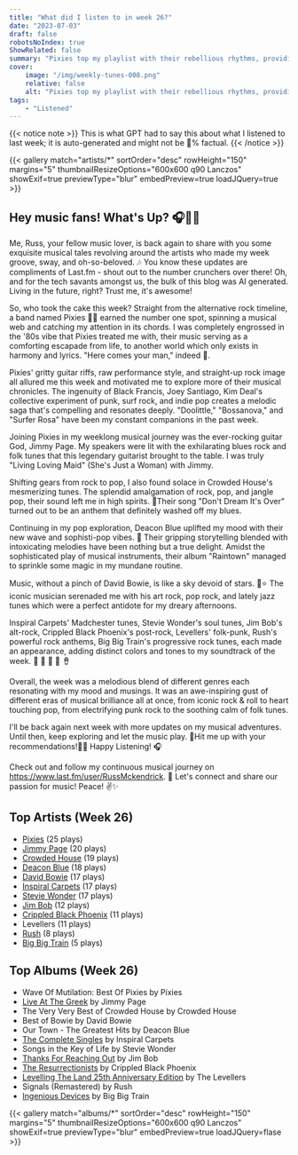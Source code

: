 ```yaml
---
title: "What did I listen to in week 26?"
date: "2023-07-03"
draft: false
robotsNoIndex: true
ShowRelated: false
summary: "Pixies top my playlist with their rebellious rhythms, providing an anthem of solace. LastFM data reveals a personal obsession."
cover:
    image: "/img/weekly-tunes-008.png"
    relative: false
    alt: "Pixies top my playlist with their rebellious rhythms, providing an anthem of solace. LastFM data reveals a personal obsession."
tags:
    - "Listened"
---
```


{{< notice note >}}
This is what GPT had to say this about what I listened to last week; it is auto-generated and might not be 💯% factual.
{{< /notice >}}

{{< gallery match="artists/*" sortOrder="desc" rowHeight="150" margins="5" thumbnailResizeOptions="600x600 q90 Lanczos" showExif=true previewType="blur" embedPreview=true loadJQuery=true >}}

## Hey music fans! What's Up? 🎧🎵🌈

Me, Russ, your fellow music lover, is back again to share with you some exquisite musical tales revolving around the artists who made my week groove, sway, and oh-so-beloved. 🎶 You know these updates are compliments of Last.fm - shout out to the number crunchers over there! Oh, and for the tech savants amongst us, the bulk of this blog was AI generated. Living in the future, right? Trust me, it's awesome!

So, who took the cake this week? Straight from the alternative rock timeline, a band named Pixies 🥁🎸 earned the number one spot, spinning a musical web and catching my attention in its chords. I was completely engrossed in the '80s vibe that Pixies treated me with, their music serving as a comforting escapade from life, to another world which only exists in harmony and lyrics. "Here comes your man," indeed 🕺.

Pixies' gritty guitar riffs, raw performance style, and straight-up rock image all allured me this week and motivated me to explore more of their musical chronicles. The ingenuity of Black Francis, Joey Santiago, Kim Deal's collective experiment of punk, surf rock, and indie pop creates a melodic saga that's compelling and resonates deeply. "Doolittle," "Bossanova," and "Surfer Rosa" have been my constant companions in the past week.

Joining Pixies in my weeklong musical journey was the ever-rocking guitar God, Jimmy Page. My speakers were lit with the exhilarating blues rock and folk tunes that this legendary guitarist brought to the table. I was truly "Living Loving Maid" (She's Just a Woman) with Jimmy.

Shifting gears from rock to pop, I also found solace in Crowded House's mesmerizing tunes. The splendid amalgamation of rock, pop, and jangle pop, their sound left me in high spirits. 🌻Their song "Don't Dream It's Over" turned out to be an anthem that definitely washed off my blues. 

Continuing in my pop exploration, Deacon Blue uplifted my mood with their new wave and sophisti-pop vibes. 🌊 Their gripping storytelling blended with intoxicating melodies have been nothing but a true delight. Amidst the sophisticated play of musical instruments, their album "Raintown" managed to sprinkle some magic in my mundane routine.

Music, without a pinch of David Bowie, is like a sky devoid of stars. 🌙⭐ The iconic musician serenaded me with his art rock, pop rock, and lately jazz tunes which were a perfect antidote for my dreary afternoons. 

Inspiral Carpets' Madchester tunes, Stevie Wonder's soul tunes, Jim Bob's alt-rock, Crippled Black Phoenix's post-rock, Levellers' folk-punk, Rush's powerful rock anthems, Big Big Train's progressive rock tunes, each made an appearance, adding distinct colors and tones to my soundtrack of the week. 🎹 🎷 🎺 🎸 🪘 

Overall, the week was a melodious blend of different genres each resonating with my mood and musings. It was an awe-inspiring gust of different eras of musical brilliance all at once, from iconic rock & roll to heart touching pop, from electrifying punk rock to the soothing calm of folk tunes.

I'll be back again next week with more updates on my musical adventures. Until then, keep exploring and let the music play. 🎵Hit me up with your recommendations!👩‍🎤 Happy Listening! 🎧

Check out and follow my continuous musical journey on https://www.last.fm/user/RussMckendrick. 🚀 Let's connect and share our passion for music! Peace! ✌️✨

## Top Artists (Week 26)

- [Pixies](https://www.mckendrick.rocks/artist/pixies/) (25 plays)
- [Jimmy Page](https://www.mckendrick.rocks/artist/jimmy-page/) (20 plays)
- [Crowded House](https://www.mckendrick.rocks/artist/crowded-house/) (19 plays)
- [Deacon Blue](https://www.mckendrick.rocks/artist/deacon-blue/) (18 plays)
- [David Bowie](https://www.mckendrick.rocks/artist/david-bowie/) (17 plays)
- [Inspiral Carpets](https://www.mckendrick.rocks/artist/inspiral-carpets/) (17 plays)
- [Stevie Wonder](https://www.mckendrick.rocks/artist/stevie-wonder/) (17 plays)
- [Jim Bob](https://www.mckendrick.rocks/artist/jim-bob/) (12 plays)
- [Crippled Black Phoenix](https://www.mckendrick.rocks/artist/crippled-black-phoenix/) (11 plays)
- Levellers (11 plays)
- [Rush](https://www.mckendrick.rocks/artist/rush/) (8 plays)
- [Big Big Train](https://www.mckendrick.rocks/artist/big-big-train/) (5 plays)


## Top Albums (Week 26)

- Wave Of Mutilation: Best Of Pixies by Pixies
- [Live At The Greek](https://www.mckendrick.rocks/albums/live-at-the-greek-5029933/) by Jimmy Page
- The Very Very Best of Crowded House by Crowded House
- Best of Bowie by David Bowie
- Our Town - The Greatest Hits by Deacon Blue
- [The Complete Singles](https://www.mckendrick.rocks/albums/the-complete-singles-26454110/) by Inspiral Carpets
- Songs in the Key of Life by Stevie Wonder
- [Thanks For Reaching Out](https://www.mckendrick.rocks/albums/thanks-for-reaching-out-27546843/) by Jim Bob
- [The Resurrectionists](https://www.mckendrick.rocks/albums/the-resurrectionists-13562698/) by Crippled Black Phoenix
- [Levelling The Land 25th Anniversary Edition](https://www.mckendrick.rocks/albums/levelling-the-land-25th-anniversary-edition-9365189/) by The Levellers
- Signals (Remastered) by Rush
- [Ingenious Devices](https://www.mckendrick.rocks/albums/ingenious-devices-27528075/) by Big Big Train


{{< gallery match="albums/*" sortOrder="desc" rowHeight="150" margins="5" thumbnailResizeOptions="600x600 q90 Lanczos" showExif=true previewType="blur" embedPreview=true loadJQuery=flase >}}